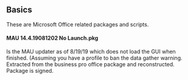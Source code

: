## Basics
These are Microsoft Office related packages and scripts.

#### MAU 14.4.19081202 No Launch.pkg
Is the MAU updater as of 8/19/19 which does not load the GUI when finished. (Assuming you have a profile to ban the data gather warning. Extracted from the business pro office package and reconstructed. Package is signed.
